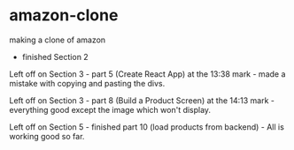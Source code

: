 # amazon-clone
making a clone of amazon

- finished Section 2

Left off on Section 3 - part 5 (Create React App)
at the 13:38 mark  - made a mistake with copying and pasting the divs. 

Left off on Section 3 - part 8 (Build a Product Screen)
at the 14:13 mark - everything good except the image which won't display. 

Left off on Section 5 - finished part 10 (load products from backend) - All is working good so far. 